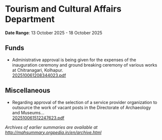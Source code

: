 # Tourism and Cultural Affairs Department

**Date Range**: 13 October 2025 - 18 October 2025


## Funds
- Administrative approval is being given for the expenses of the inauguration ceremony and ground breaking ceremony of various works at Chitranagari, Kolhapur.\
  [202510061208344023.pdf](https://gr.maharashtra.gov.in/Site/Upload/Government%20Resolutions/English/202510061208344023.pdf)

## Miscellaneous
- Regarding approval of the selection of a service provider organization to outsource the work of vacant posts in the Directorate of Archaeology and Museums...\
  [202510061512247623.pdf](https://gr.maharashtra.gov.in/Site/Upload/Government%20Resolutions/English/202510061512247623.pdf)


*Archives of earlier summaries are available at http://mahsummary.orgpedia.in/en/archive.html*